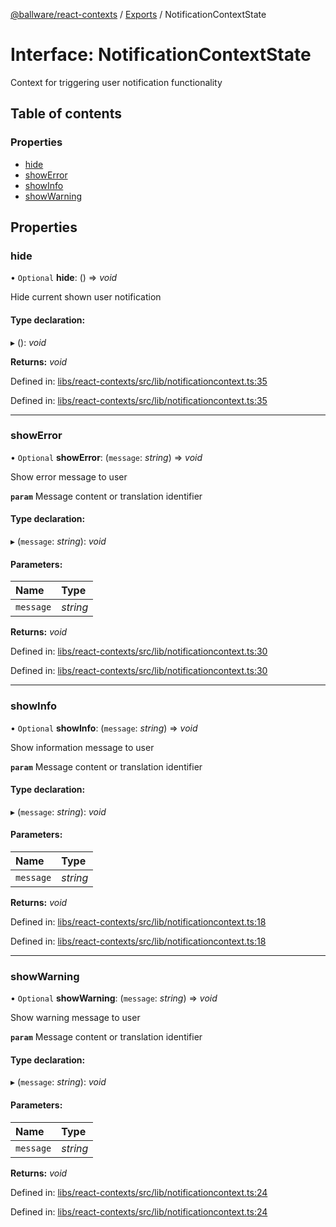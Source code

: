 [@ballware/react-contexts](../README.md) / [Exports](../modules.md) / NotificationContextState

# Interface: NotificationContextState

Context for triggering user notification functionality

## Table of contents

### Properties

- [hide](notificationcontextstate.md#hide)
- [showError](notificationcontextstate.md#showerror)
- [showInfo](notificationcontextstate.md#showinfo)
- [showWarning](notificationcontextstate.md#showwarning)

## Properties

### hide

• `Optional` **hide**: () => *void*

Hide current shown user notification

#### Type declaration:

▸ (): *void*

**Returns:** *void*

Defined in: [libs/react-contexts/src/lib/notificationcontext.ts:35](https://github.com/ballware/ballware-client/blob/61bbbf8/libs/react-contexts/src/lib/notificationcontext.ts#L35)

Defined in: [libs/react-contexts/src/lib/notificationcontext.ts:35](https://github.com/ballware/ballware-client/blob/61bbbf8/libs/react-contexts/src/lib/notificationcontext.ts#L35)

___

### showError

• `Optional` **showError**: (`message`: *string*) => *void*

Show error message to user

**`param`** Message content or translation identifier

#### Type declaration:

▸ (`message`: *string*): *void*

#### Parameters:

Name | Type |
:------ | :------ |
`message` | *string* |

**Returns:** *void*

Defined in: [libs/react-contexts/src/lib/notificationcontext.ts:30](https://github.com/ballware/ballware-client/blob/61bbbf8/libs/react-contexts/src/lib/notificationcontext.ts#L30)

Defined in: [libs/react-contexts/src/lib/notificationcontext.ts:30](https://github.com/ballware/ballware-client/blob/61bbbf8/libs/react-contexts/src/lib/notificationcontext.ts#L30)

___

### showInfo

• `Optional` **showInfo**: (`message`: *string*) => *void*

Show information message to user

**`param`** Message content or translation identifier

#### Type declaration:

▸ (`message`: *string*): *void*

#### Parameters:

Name | Type |
:------ | :------ |
`message` | *string* |

**Returns:** *void*

Defined in: [libs/react-contexts/src/lib/notificationcontext.ts:18](https://github.com/ballware/ballware-client/blob/61bbbf8/libs/react-contexts/src/lib/notificationcontext.ts#L18)

Defined in: [libs/react-contexts/src/lib/notificationcontext.ts:18](https://github.com/ballware/ballware-client/blob/61bbbf8/libs/react-contexts/src/lib/notificationcontext.ts#L18)

___

### showWarning

• `Optional` **showWarning**: (`message`: *string*) => *void*

Show warning message to user

**`param`** Message content or translation identifier

#### Type declaration:

▸ (`message`: *string*): *void*

#### Parameters:

Name | Type |
:------ | :------ |
`message` | *string* |

**Returns:** *void*

Defined in: [libs/react-contexts/src/lib/notificationcontext.ts:24](https://github.com/ballware/ballware-client/blob/61bbbf8/libs/react-contexts/src/lib/notificationcontext.ts#L24)

Defined in: [libs/react-contexts/src/lib/notificationcontext.ts:24](https://github.com/ballware/ballware-client/blob/61bbbf8/libs/react-contexts/src/lib/notificationcontext.ts#L24)
